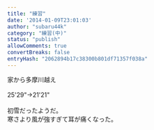 ```yaml
---
title: "練習"
date: '2014-01-09T23:01:03'
author: "subaru44k"
category: "練習(中)"
status: "publish"
allowComments: true
convertBreaks: false
entryHash: "2062894b17c38300b801df71357f038a"
---
```

家から多摩川越え<br>
<br>
25'29"→21'21"<br>
<br>
初雪だったようだ。<br>
寒さより風が強すぎて耳が痛くなった。
